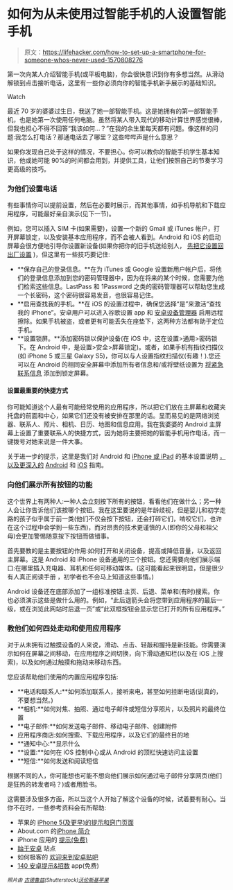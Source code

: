 # 如何为从未使用过智能手机的人设置智能手机

> 原文：<https://lifehacker.com/how-to-set-up-a-smartphone-for-someone-whos-never-used-1570808276>

第一次向某人介绍智能手机(或平板电脑)，你会很快意识到你有多想当然。从滑动解锁到点击接听电话，这里有一些你必须向你的智能手机新手展示的基础知识。

Watch

最近 70 岁的婆婆过生日，我送了她一部智能手机。这是她拥有的第一部智能手机，也是她第一次使用任何电脑。虽然将某人带入现代的移动计算世界感觉很棒，但我也担心不得不回答“我该如何…？”在我的余生里每天都有问题。像这样的问题:我怎么打电话？那通电话去了哪里？这些哔哔声是什么意思？

如果你发现自己处于这样的情况，不要担心。你可以教你的智能手机学生基本知识，他或她可能 90%的时间都会用到，并提供工具，让他们按照自己的节奏学习更高级的技巧。

### 为他们设置电话

有些事情你可以提前设置，然后在必要时展示，而其他事情，如手机导航和下载应用程序，可能最好亲自演示(见下一节)。

例如，您可以插入 SIM 卡(如果需要)，设置一个新的 Gmail 或 iTunes 帐户，打开屏幕锁定，以及安装基本应用程序，而不会被人看到。Android 和 iOS 的启动屏幕会很方便地引导你设置新设备(如果你把你的旧手机送给别人， [先把它设置回出厂设置](http://lifehacker.com/how-do-i-securely-erase-my-phone-before-i-sell-it-5808280) )，但这里有一些技巧要记住:

*   **保存自己的登录信息。**在为 iTunes 或 Google 设置新用户帐户后，将他们的登录信息添加到您的密码管理器中，因为在将来的某个时候，您需要为他们检索这些信息。LastPass 和 1Password 之类的密码管理器可以帮助您生成一个长密码，这个密码很容易发音，也很容易记住。
*   **启用查找我的手机。**在 iOS 的设置过程中，确保您选择“是”来激活“查找我的 iPhone”。安卓用户可以进入谷歌设置 app 和 [安卓设备管理器](http://lifehacker.com/android-device-manager-goes-live-finds-and-rings-your-1056347477) 启用远程擦除。如果手机被盗，或者更有可能丢失在座垫下，这两种方法都有助于定位手机。
*   **设置锁屏。**添加密码锁以保护设备(在 iOS 中，这在设置>通用>密码锁下。在 Android 中，是设置>安全>屏幕锁定)。或者，如果手机有指纹扫描仪(如 iPhone 5 或三星 Galaxy S5)，你可以与人设置指纹扫描仪(有趣！).您还可以在 Android 的相同安全屏幕中添加所有者信息和/或将壁纸设置为 [将紧急联系信息](http://lifehacker.com/add-emergency-contact-information-to-your-phones-lock-909275428) 添加到锁定屏幕。

#### 设置最重要的快捷方式

你可能知道这个人最有可能经常使用的应用程序，所以把它们放在主屏幕和收藏夹托盘的前面和中心，如果它们还没有被安排在那里的话。显而易见的是网络浏览器、联系人、照片、相机、日历、地图和信息应用。我在我婆婆的 Android 主屏幕上设置了重要联系人的快捷方式，因为她将主要把她的智能手机用作电话，而一键拨号对她来说是一件大事。

关于进一步的提示，这里是我们对 Android 和 [iPhone 或 iPad](http://lifehacker.com/how-to-set-up-a-new-iphone-ipod-touch-or-ipad-5825052) 的基本设置说明 [，以及更深入的](http://lifehacker.com/how-to-set-up-your-new-android-phone-5827934) [Android](http://lifehacker.com/how-to-set-up-your-new-android-phone-5827934) 和 [iOS](http://lifehacker.com/set-up-and-get-to-know-your-new-iphone-ipad-or-ipod-t-5717449) 指南。

### 向他们展示所有按钮的功能

这个世界上有两种人:一种人会立刻按下所有的按钮，看看他们在做什么；另一种人会让你告诉他们该按哪个按钮。我在这里要说的是年龄歧视，但是婴儿和初学走路的孩子似乎属于前一类(他们不仅会按下按钮，还会打碎它们，啃咬它们，也许在这个过程中会学到一些东西)，而对昂贵的技术更谨慎的人(即你的父母和祖父母)会更加警惕随意按下按钮而做错事。

首先要教的是主要按钮的作用:如何打开和关闭设备，提高或降低音量，以及返回主屏幕。这是 Android 和 iPhone 设备通用的三个按钮。您还需要向他们展示端口:在哪里插入充电器、耳机和任何可移动媒体。(这可能看起来很明显，但是很少有人真正阅读手册 ，初学者也不会马上知道这些事情。)

Android 设备还在底部添加了一组标准按钮:主页、后退、菜单和(有时)搜索。你也必须演示这些是做什么用的。例如，“此后退箭头会将您带到应用程序的最后一级，或在浏览此网站时后退一页”或“此双框按钮会显示您已打开的所有应用程序。”

### 教他们如何四处走动和使用应用程序

对于从未拥有过触摸设备的人来说，滑动、点击、轻敲和握持是新技能。你需要演示如何在屏幕之间移动，在应用程序之间切换，向下滑动通知栏(以及在 iOS 上搜索)，以及如何通过触摸和拖动来移动东西。

您应该帮助他们使用的内置应用程序包括:

*   **电话和联系人:**如何添加联系人，接听来电，甚至如何挂断电话(说真的，不要想当然。)
*   **相机:**如何对焦、拍照、通过电子邮件或短信分享照片，以及照片的最终位置
*   **电子邮件:**如何发送电子邮件、移动电子邮件、创建附件
*   应用程序商店:如何搜索、下载应用程序，以及它们的最终目的地
*   **通知中心:**显示什么
*   **设置:**如何在 iOS 控制中心或从 Android 的顶栏快速访问主设置
*   **短信:**如何发送和阅读短信

根据不同的人，你可能想也可能不想向他们展示如何通过电子邮件分享网页(他们是狂热的转发者吗？)或者用脸书。

这需要涉及很多方面，所以当这个人开始了解这个设备的时候，试着要有耐心。当你不在时，一些参考资料会有所帮助:

*   苹果的 [iPhone 5(及更早)的提示和窍门页面](http://www.apple.com/iphone-5s/tips/)
*   About.com 的[iPhone 简介](http://ipod.about.com/od/introductiontotheiphone/tp/Things-To-Do-With-New-Iphone.htm)
*   iPhone 应用的 [提示(免费)](https://itunes.apple.com/us/app/tips-for-iphone-tricks-secrets/id417181914?mt=8)
*   [始于安卓](http://www.beginandroid.com/index.shtml) 站点
*   如何极客的 [欢迎来到安卓贴吧](http://www.howtogeek.com/163624/welcome-to-android-a-beginners-guide-to-getting-started-with-android/)
*   [140 安卓提示&招数](https://play.google.com/store/apps/details?id=com.androidtips.book) app(免费)

<small>*照片由*</small> [<small>*古德鲁兹*</small>](http://www.shutterstock.com/pic-85987027/stock-photo-young-couple-doing-online-shopping-with-smartphone.html?src=VAMsBd1DNnXLW3RKT4NSTg-1-11)<small>*(Shutterstock)*</small>[<small>*沃伦斯基*</small>](https://www.flickr.com/photos/warrenski/6111967046/sizes/z/)<small></small>*[<small>*苹果*</small>](https://www.apple.com/iphone/)<small></small>*